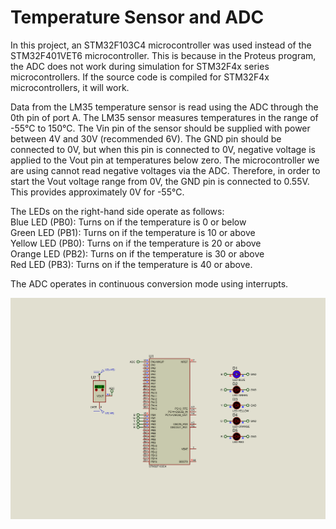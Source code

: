 # Temperature Sensor and ADC

In this project, an STM32F103C4 microcontroller was used instead of the STM32F401VET6 microcontroller. This is because in the Proteus program, the ADC does not work during simulation for STM32F4x series microcontrollers. If the source code is compiled for STM32F4x microcontrollers, it will work.

Data from the LM35 temperature sensor is read using the ADC through the 0th pin of port A. The LM35 sensor measures temperatures in the range of -55°C to 150°C. The Vin pin of the sensor should be supplied with power between 4V and 30V (recommended 6V). The GND pin should be connected to 0V, but when this pin is connected to 0V, negative voltage is applied to the Vout pin at temperatures below zero. The microcontroller we are using cannot read negative voltages via the ADC. Therefore, in order to start the Vout voltage range from 0V, the GND pin is connected to 0.55V. This provides approximately 0V for -55°C.

The LEDs on the right-hand side operate as follows:<br/>
Blue LED (PB0): Turns on if the temperature is 0 or below<br/>
Green LED (PB1): Turns on if the temperature is 10 or above<br/>
Yellow LED (PB0): Turns on if the temperature is 20 or above<br/>
Orange LED (PB2): Turns on if the temperature is 30 or above<br/>
Red LED (PB3): Turns on if the temperature is 40 or above.<br/>

The ADC operates in continuous conversion mode using interrupts.

![](https://github.com/ertrldtcu/STM32F-Projects/blob/master/Projects/007_TEMPERATURE_SENSOR_AND_ADC/007_TEMPERATURE_SENSOR_AND_ADC.gif)
